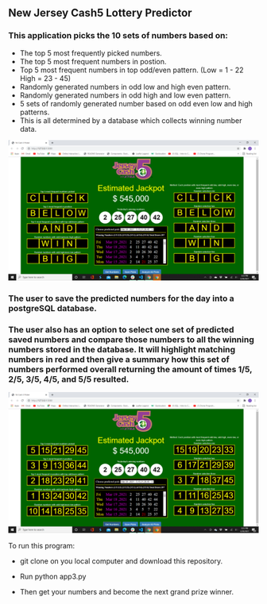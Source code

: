 ## New Jersey Cash5 Lottery Predictor

### This application picks the 10 sets of numbers based on:
* The top 5 most frequently picked numbers.
* The top 5 most frequent numbers in postion.
* Top 5 most frequent numbers in top odd/even pattern. (Low = 1 - 22 High = 23 - 45)
* Randomly generated numbers in odd low and high even pattern.
* Randomly generated numbers in odd high and low even pattern.
* 5 sets of randomly generated number based on odd even low and high patterns.
* This is all determined by a database which collects winning number data.

![cash5-1](/images/cash5-1.png)


### The user to save the predicted numbers for the day into a postgreSQL database.

### The user also has an option to select one set of predicted saved numbers and compare those numbers to all the winning numbers stored in the database.  It will highlight matching numbers in red and then give a summary how this set of numbers performed overall returning the amount of times 1/5, 2/5, 3/5, 4/5, and 5/5 resulted.

![cash5-2](/images/cash5-2.png)

To run this program:

* git clone on you local computer and download this repository.

* Run python app3.py
* Then get your numbers and become the next grand prize winner.
